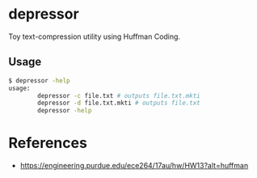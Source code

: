 # depressor

Toy text-compression utility using Huffman Coding.

## Usage
```sh
$ depressor -help
usage:
        depressor -c file.txt # outputs file.txt.mkti
        depressor -d file.txt.mkti # outputs file.txt
        depressor -help
```


# References
- https://engineering.purdue.edu/ece264/17au/hw/HW13?alt=huffman